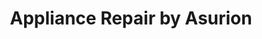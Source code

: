 ---
title: "Appliance Repair by Asurion"
url: /culver-city/appliance-repair-by-asurion-2/
shop: shop
---